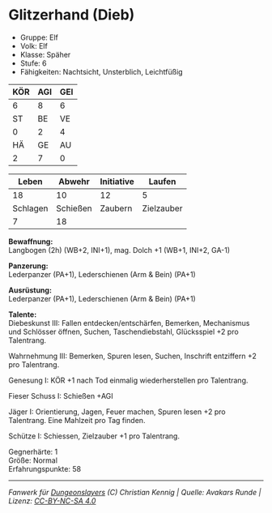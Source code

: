 # Glitzerhand (Dieb)  
- Gruppe: Elf  
- Volk: Elf  
- Klasse: Späher  
- Stufe: 6  
- Fähigkeiten: Nachtsicht, Unsterblich, Leichtfüßig  


| KÖR | AGI | GEI |  
| --- | --- | --- |  
| 6   | 8   | 6   |
| ST  | BE  | VE  |  
| 0   | 2   | 4   |
| HÄ  | GE  | AU  |  
| 2   | 7   | 0   |


| Leben    | Abwehr   | Initiative | Laufen     |
| -------- | -------- | ---------- | ---------- |
| 18       | 10       | 12         | 5          |
| Schlagen | Schießen | Zaubern    | Zielzauber |
| 7        | 18       |            |            |

**Bewaffnung:**  
Langbogen (2h) (WB+2, INI+1), mag. Dolch +1 (WB+1, INI+2, GA-1)

**Panzerung:**  
Lederpanzer (PA+1), Lederschienen (Arm & Bein) (PA+1)

**Ausrüstung:**  
Lederpanzer (PA+1), Lederschienen (Arm & Bein) (PA+1)

**Talente:**  
Diebeskunst III: Fallen entdecken/entschärfen, Bemerken, Mechanismus und Schlösser öffnen, Suchen, Taschendiebstahl, Glücksspiel +2 pro Talentrang. 

Wahrnehmung III: Bemerken, Spuren lesen, Suchen, Inschrift entziffern +2 pro Talentrang. 

Genesung I: KÖR +1 nach Tod einmalig wiederherstellen pro Talentrang. 

Fieser Schuss I: Schießen +AGI 

Jäger I: Orientierung, Jagen, Feuer machen, Spuren lesen +2 pro Talentrang. Eine Mahlzeit pro Tag finden. 

Schütze I: Schiessen, Zielzauber +1 pro Talentrang. 


Gegnerhärte: 1  
Größe: Normal  
Erfahrungspunkte: 58  



___
*Fanwerk für [Dungeonslayers](https://www.dungeonslayers.net/) (C) Christian Kennig | Quelle: Avakars Runde | Lizenz: [CC-BY-NC-SA 4.0](https://creativecommons.org/licenses/by-nc-sa/4.0/deed.de)*
